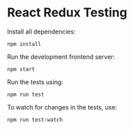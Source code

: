 # React Redux Testing

Install all dependencies:

```
npm install
```

Run the development frontend server:

```
npm start
```

Run the tests using:

```
npm run test
```

To watch for changes in the tests, use:

```
npm run test:watch
```
